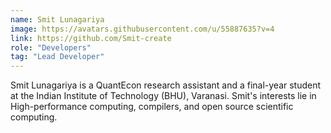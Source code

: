 ```yaml
---
name: Smit Lunagariya
image: https://avatars.githubusercontent.com/u/55887635?v=4
link: https://github.com/Smit-create
role: "Developers"
tag: "Lead Developer"
---
```

Smit Lunagariya is a QuantEcon research assistant and a final-year student at the Indian Institute of Technology (BHU), Varanasi. Smit's interests lie in High-performance computing, compilers, and open source scientific computing.